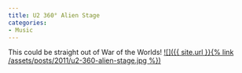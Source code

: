 ```yaml
---
title: U2 360° Alien Stage
categories:
- Music
---
```


This could be straight out of War of the Worlds!
[![]({{ site.url }}{% link /assets/posts/2011/u2-360-alien-stage.jpg %})](http://thingelstad.com/s/u2-360-alien-stage/photo-10/img)
